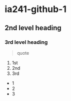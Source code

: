 # ia241-github-1

## 2nd level heading

### 3rd level heading


> quote 

1. 1st
2. 2nd
3. 3rd

- 1
- 2
- 3

